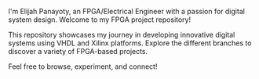 I'm Elijah Panayoty, an FPGA/Electrical Engineer with a passion for digital system design. Welcome to my FPGA project repository!

This repository showcases my journey in developing innovative digital systems using VHDL and Xilinx platforms. Explore the different branches to discover a variety of FPGA-based projects.

Feel free to browse, experiment, and connect!







